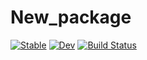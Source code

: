 # New_package

[![Stable](https://img.shields.io/badge/docs-stable-blue.svg)](https://vivansharma2.github.io/New_package.jl/stable/)
[![Dev](https://img.shields.io/badge/docs-dev-blue.svg)](https://vivansharma2.github.io/New_package.jl/dev/)
[![Build Status](https://github.com/vivansharma2/New_package.jl/actions/workflows/CI.yml/badge.svg?branch=main)](https://github.com/vivansharma2/New_package.jl/actions/workflows/CI.yml?query=branch%3Amain)
